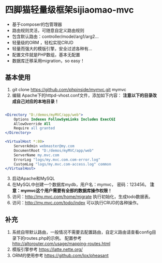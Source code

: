 四脚猫轻量级框架sijiaomao-mvc
=======================================
- 基于composer的包管理器
- 路由规则灵活，可随意自定义路由规则
- 包含默认路由：controller/model/arg1/arg2...
- 轻量级的ORM ，轻松实现CRUD
- 轻量而强大的模版引擎，安全过滤各种有...
- 配置文件就是PHP数组，基本无配置
- 数据库迁移采用migration，so easy！
 

基本使用
---------------------------------
 1. git clone https://github.com/phpinside/mymvc.git mymvc
 2. 编辑 Apache下的httpd-vhost.conf文件，添加如下内容：
 **注意以下的目录改成自己对应的本地目录！**
 
 ```apache
 
<Directory "D:/demos/myMVC/app/web">
     Options Indexes FollowSymLinks Includes ExecCGI
     AllowOverride All
     Require all granted
 </Directory>

 <VirtualHost *:80>
     ServerAdmin webmaster@my.com
     DocumentRoot "D:/demos/myMVC/app/web"
     ServerName my.mvc.com
     ErrorLog "logs/my.mvc.com.com-error.log"
     CustomLog "logs/my.mvc.com-access.log" common
 </VirtualHost>
 ```
 
3. 启动Apache和MySQL
4. 在MySQL中创建一个数据库mydb，用户名：mymvc， 密码：123456。
 **注意：mymvc这个用户需要有全部的数据库操作权限！**
5. 访问：http://my.mvc.com/home/migrate 执行初始化，生成todo数据表。
6. 访问：http://my.mvc.com/todo/index  可以执行CRUD的各种操作。

 
补充
---------------------------------
1. 系统自带默认路由，一般情况不需要去配置路由，自定义路由请查看config目录下的routes.php的示例。
 配置参考 <http://altorouter.com/usage/mapping-routes.html>
2. 模版引擎参考 <https://latte.nette.org/>
3. ORM的使用参考 <https://github.com/lox/pheasant>

